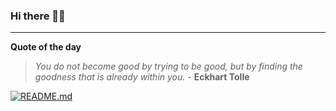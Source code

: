 ### Hi there 👋🏻


---

**Quote of the day**

> *You do not become good by trying to be good, but by finding the goodness that is already within you.* - **Eckhart Tolle** 

[![README.md](https://github.com/marcolovazzano/marcolovazzano/actions/workflows/readme.yml/badge.svg?branch=main)](https://github.com/marcolovazzano/marcolovazzano/actions/workflows/readme.yml)
